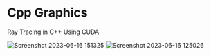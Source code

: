 # Cpp Graphics
Ray Tracing in C++ Using CUDA

![Screenshot 2023-06-16 151325](https://github.com/OLeather/cpp-graphics/assets/43189206/c3b09c4f-2770-47c1-8396-91482b4ee9fa)
![Screenshot 2023-06-16 125026](https://github.com/OLeather/cpp-graphics/assets/43189206/3b135cdf-4411-4359-9f3b-18662d61aa98)
